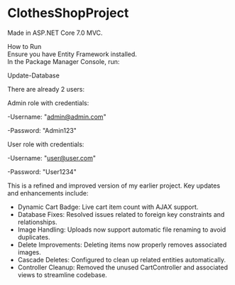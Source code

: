 # ClothesShopProject

Made in ASP.NET Core 7.0 MVC.

How to Run  
Ensure you have Entity Framework installed.  
In the Package Manager Console, run:

Update-Database

There are already 2 users:

Admin role with credentials:

-Username: "admin@admin.com"

-Password: "Admin123"

User role with credentials:

-Username: "user@user.com"

-Password: "User1234"

This is a refined and improved version of my earlier project. Key updates and enhancements include:

- Dynamic Cart Badge: Live cart item count with AJAX support.
- Database Fixes: Resolved issues related to foreign key constraints and relationships.
- Image Handling: Uploads now support automatic file renaming to avoid duplicates.
- Delete Improvements: Deleting items now properly removes associated images.
- Cascade Deletes: Configured to clean up related entities automatically.
- Controller Cleanup: Removed the unused CartController and associated views to streamline codebase.
